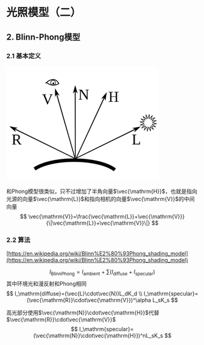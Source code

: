# 光照模型（二）

## 2. Blinn-Phong模型

### 2.1 基本定义

![](./Blinn-Phong_Vectors.svg)

和Phong模型很类似，只不过增加了半角向量$\vec{\mathrm{H}}$，也就是指向光源的向量$\vec{\mathrm{L}}$和指向相机的向量$\vec{\mathrm{V}}$的中间向量
$$
\vec{\mathrm{V}}=\frac{\vec{\mathrm{L}}+\vec{\mathrm{V}}}{\|\vec{\mathrm{L}}+\vec{\mathrm{V}}\|}
$$

### 2.2 算法

[https://en.wikipedia.org/wiki/Blinn%E2%80%93Phong_shading_model](https://en.wikipedia.org/wiki/Blinn%E2%80%93Phong_shading_model)

$$
I_\mathrm{BlinnPhong}=I_\mathrm{ambient}+\sum({I_\mathrm{diffuse}+I_\mathrm{specular}})
$$
其中环境光和漫反射和Phong相同
$$
I_\mathrm{diffuse}=(\vec{L}\cdot\vec{N})L_dK_d \\
I_\mathrm{specular}=(\vec{\mathrm{R}}\cdot\vec{\mathrm{V}})^\alpha L_sK_s
$$

高光部分使用$\vec{\mathrm{N}}\cdot\vec{\mathrm{H}}$代替$\vec{\mathrm{R}}\cdot\vec{\mathrm{V}}$
$$
I_\mathrm{specular}=(\vec{\mathrm{N}}\cdot\vec{\mathrm{H}})^nL_sK_s
$$



